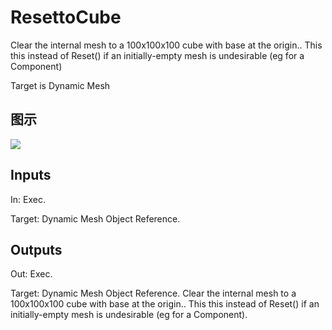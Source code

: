 # ResettoCube

Clear the internal mesh to a 100x100x100 cube with base at the origin.. This this instead of Reset() if an initially-empty mesh is undesirable (eg for a Component)

Target is Dynamic Mesh

## 图示

![]($-20221218-18454100.png)

## Inputs

In: Exec.

Target: Dynamic Mesh Object Reference.  

## Outputs

Out: Exec.

Target: Dynamic Mesh Object Reference. Clear the internal mesh to a 100x100x100 cube with base at the origin.. This this instead of Reset() if an initially-empty mesh is undesirable (eg for a Component).

